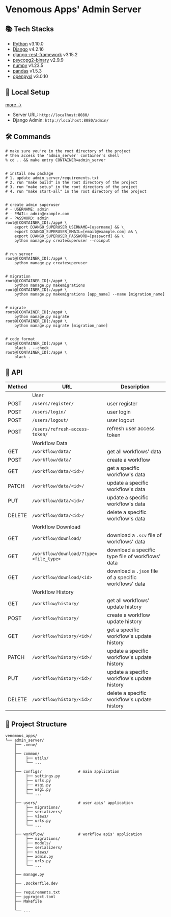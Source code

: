 # Venomous Apps' Admin Server

## 📚 Tech Stacks

- [Python]() v3.10.0
- [Django]() v4.2.16
- [django-rest-framework]() v3.15.2
- [psycopg2-binary]() v2.9.9
- [numpy]() v1.23.5
- [pandas]() v1.5.3
- [openpyxl]() v3.0.10

## 🚀 Local Setup

[more →](../README.md)

- Server URL: `http://localhost:8080/`
- Django Admin: `http://localhost:8080/admin/`

## 🛠 Commands

```shell
# make sure you're in the root directory of the project
# then access the 'admin_server' container's shell
% cd .. && make entry CONTAINER=admin_server


# install new package
# 1. update admin_server/requirements.txt
# 2. run "make build" in the root directory of the project
# 3. run "make setup" in the root directory of the project
# 4. run "make start-all" in the root directory of the project


# create admin superuser
# - USERNAME: admin
# - EMAIL: admin@example.com
# - PASSWORD: admin
root@[CONTAINER_ID]:/app# \
    export DJANGO_SUPERUSER_USERNAME=[username] && \
    export DJANGO_SUPERUSER_EMAIL=[email@example.com] && \
    export DJANGO_SUPERUSER_PASSWORD=[password] && \
    python manage.py createsuperuser --noinput


# run server
root@[CONTAINER_ID]:/app# \
    python manage.py createsuperuser


# migration
root@[CONTAINER_ID]:/app# \
    python manage.py makemigrations
root@[CONTAINER_ID]:/app# \
    python manage.py makemigrations [app_name] --name [migration_name]


# migrate
root@[CONTAINER_ID]:/app# \
    python manage.py migrate
root@[CONTAINER_ID]:/app# \
    python manage.py migrate [migration_name]


# code format
root@[CONTAINER_ID]:/app# \
    black . --check
root@[CONTAINER_ID]:/app# \
    black .
```

## 🔗 API

| Method | URL                                    | Description                                           |
| ------ | -------------------------------------- | ----------------------------------------------------- |
|        | User                                   |                                                       |
| POST   | `/users/register/`                     | user register                                         |
| POST   | `/users/login/`                        | user login                                            |
| POST   | `/users/logout/`                       | user logout                                           |
| POST   | `/users/refresh-access-token/`         | refresh user access token                             |
|        | Workflow Data                          |                                                       |
| GET    | `/workflow/data/`                      | get all workflows' data                               |
| POST   | `/workflow/data/`                      | create a workflow                                     |
| GET    | `/workflow/data/<id>/`                 | get a specific workflow's data                        |
| PATCH  | `/workflow/data/<id>/`                 | update a specific workflow's data                     |
| PUT    | `/workflow/data/<id>/`                 | update a specific workflow's data                     |
| DELETE | `/workflow/data/<id>/`                 | delete a specific workflow's data                     |
|        | Workflow Download                      |                                                       |
| GET    | `/workflow/download/`                  | download a `.scv` file of workflows' data             |
| GET    | `/workflow/download/?type=<file_type>` | download a specific type file of workflows' data      |
| GET    | `/workflow/download/<id>`              | download a `.json` file of a specific workflows' data |
|        | Workflow History                       |                                                       |
| GET    | `/workflow/history/`                   | get all workflows' update history                     |
| POST   | `/workflow/history/`                   | create a workflow update history                      |
| GET    | `/workflow/history/<id>/`              | get a specific workflow's update history              |
| PATCH  | `/workflow/history/<id>/`              | update a specific workflow's update history           |
| PUT    | `/workflow/history/<id>/`              | update a specific workflow's update history           |
| DELETE | `/workflow/history/<id>/`              | delete a specific workflow's update history           |

## 📂 Project Structure

```shell
venomous_apps/
└── admin_server/
    ├── .venv/
    │
    ├── common/
    │    ├── utils/
    │    └── ...
    │
    ├── configs/                # main application
    │    ├── settings.py
    │    ├── urls.py
    │    ├── asgi.py
    │    ├── wsgi.py
    │    └── ...
    │
    ├── users/                  # user apis' application
    │    ├── migrations/
    │    ├── serializers/
    │    ├── views/
    │    ├── urls.py
    │    └── ...
    │
    ├── workflow/               # workflow apis' application
    │    ├── migrations/
    │    ├── models/
    │    ├── serializers/
    │    ├── views/
    │    ├── admin.py
    │    ├── urls.py
    │    └── ...
    │
    ├── manage.py
    │
    ├── .Dockerfile.dev
    │
    ├── requirements.txt
    ├── pyproject.toml
    ├── Makefile
    │
    └── ...
```

